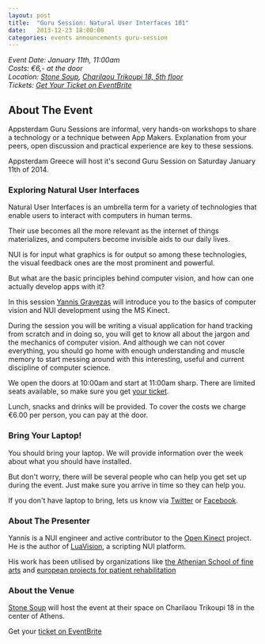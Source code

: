 ```yaml
---
layout: post
title:  "Guru Session: Natural User Interfaces 101"
date:   2013-12-23 18:00:00
categories: events announcements guru-session
---
```


_Event Date: January 11th, 11:00am_  
_Costs: €6,- at the door_  
_Location: [Stone Soup], [Charilaou Trikoupi 18, 5th floor][address]_  
_Tickets: [Get Your Ticket on EventBrite][Ticket]_  

## About The Event

Appsterdam Guru Sessions are informal, very hands-on workshops to share a technology or a technique between App Makers. Explanation from your peers, open discussion and practical experience are key to these sessions.

Appsterdam Greece will host it's second Guru Session on Saturday January 11th of 2014.


### Exploring Natural User Interfaces

Natural User Interfaces is an umbrella term for a variety of technologies that enable users to interact with computers in human terms.

Their use becomes all the more relevant as the internet of things materializes, and computers become invisible aids to our daily lives.

NUI is for input what graphics is for output so among these technologies, the visual feedback ones are the most prominent and powerful.

But what are the basic principles behind computer vision, and how can one actually develop apps with it?

In this session [Yannis Gravezas] will introduce you to the basics of computer vision and NUI development using the MS Kinect.

During the session you will be writing a visual application for hand tracking from scratch and in doing so, you will get to know all about the jargon and the mechanics of computer vision. And although we can not cover everything, you should go home with enough understanding and muscle memory to start messing around with this interesting, useful and current discipline of computer science.

We open the doors at 10:00am and start at 11:00am sharp. There are limited seats available, so make sure you get [your ticket][Ticket].

Lunch, snacks and drinks will be provided. To cover the costs we charge €6.00 per person, you can pay at the door.

### Bring Your Laptop!

You should bring your laptop. We will provide information over the week about what you should have installed.

But don't worry, there will be several people who can help you get set up during the event. Just make sure you arrive in time so they can help you.

If you don't have laptop to bring, lets us know via [Twitter](https://twitter.com/AppsterdamGr) or [Facebook](https://www.facebook.com/AppsterdamsGreekEmbassy).


### About The Presenter

Yannis is a NUI engineer and active contributor to the [Open Kinect] project. He is the author of [LuaVision], a scripting NUI platform.

His work has been utilised by organizations like [the Athenian School of fine arts] and [european projects for patient rehabilitation]


      

### About the Venue

[Stone Soup] will host the event at their space on Charilaou Trikoupi 18 in the center of Athens.

Get your [ticket on EventBrite][Ticket]

[Yannis Gravezas]: http://www.wizgrav.com
[LuaVision]: https://github.com/LuaVision
[Ticket]: https://www.eventbrite.com/e/appsterdam-guru-session-natural-user-interfaces-101-tickets-9925962822
[Stone Soup]: http://stonesoup.io
[Open Kinect]: http://www.openkinect.org
[the Athenian School of fine arts]: https://www.youtube.com/watch?v=uXRKgvox1xQ
[european projects for patient rehabilitation]: http://www.strokeback.eu/
[address]: https://maps.google.com/maps?f=q&source=s_q&hl=en&geocode=&q=Charilaou+Trikoupi+18,+Athens,+Greece&aq=0&oq=Charilaou+Trikoupi+18,+athens,+&sll=38.068535,23.821128&sspn=0.012298,0.021329&vpsrc=0&ie=UTF8&hq=&hnear=Charilaou+Trikoupi+18,+Athina+106+79,+Greece&t=m&z=16&iwloc=A

